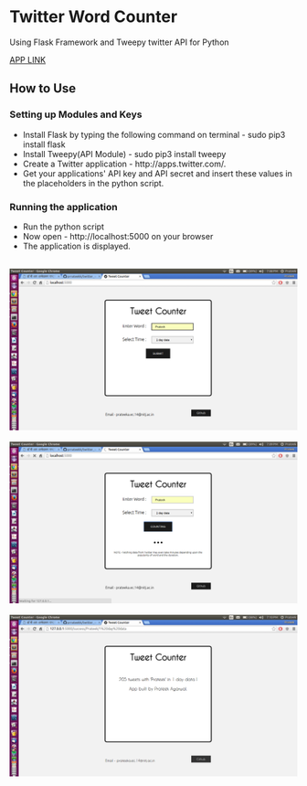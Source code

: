 # Twitter Word Counter
Using Flask Framework and Tweepy twitter API for Python

<a href = "https://tweet-count.herokuapp.com/">APP LINK</a>
<h2>How to Use</h2>

<h3>Setting up Modules and Keys</h3>
<ul>
<li>Install Flask by typing the following command on terminal - sudo pip3 install flask</li>
<li>Install Tweepy(API Module) - sudo pip3 install tweepy</li>
<li>Create a Twitter application - http://apps.twitter.com/.</li>
<li>Get your applications' API key and API secret and insert these values in the placeholders in the python script.</li>
</ul>

<h3>Running the application</h3>
<ul>
<li>Run the python script</li>
<li>Now open - http://localhost:5000 on your browser</li>
<li>The application is displayed.</li>
</ul>
<br><img src="https://raw.githubusercontent.com/prrateekk/twitter_word_count/master/static/screenshots/s1.png"><br>
<br><img src="https://raw.githubusercontent.com/prrateekk/twitter_word_count/master/static/screenshots/s2.png"><br>
<br><img src="https://raw.githubusercontent.com/prrateekk/twitter_word_count/master/static/screenshots/s3.png"><br>




